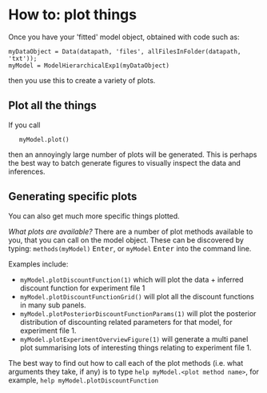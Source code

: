 # How to: plot things

Once you have your 'fitted' model object, obtained with code such as:

```
myDataObject = Data(datapath, 'files', allFilesInFolder(datapath, 'txt'));
myModel = ModelHierarchicalExp1(myDataObject)
```

then you use this to create a variety of plots.

## Plot all the things

If you call

```
   myModel.plot()
```

then an annoyingly large number of plots will be generated. This is perhaps the best way to batch generate figures to visually inspect the data and inferences.

## Generating specific plots

You can also get much more specific things plotted.

_What plots are available?_ There are a number of plot methods available to you, that you can call on the model object. These can be discovered by typing: `methods(myModel)` <kbd>Enter</kbd>, or `myModel` <kbd>Enter</kbd> into the command line.

Examples include:

- `myModel.plotDiscountFunction(1)` which will plot the data + inferred discount function for experiment file 1
- `myModel.plotDiscountFunctionGrid()` will plot all the discount functions in many sub panels.
- `myModel.plotPosteriorDiscountFunctionParams(1)` will plot the posterior distribution of discounting related parameters for that model, for experiment file 1.
- `myModel.plotExperimentOverviewFigure(1)` will generate a multi panel plot summarising lots of interesting things relating to experiment file 1.

The best way to find out how to call each of the plot methods (i.e. what arguments they take, if any) is to type `help myModel.<plot method name>`, for example, `help myModel.plotDiscountFunction`
